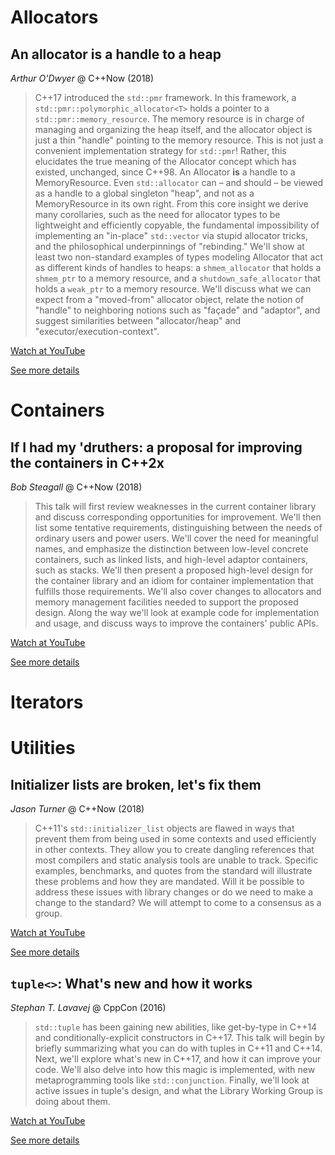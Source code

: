 # Allocators
## An allocator is a handle to a heap

*Arthur O'Dwyer* @ C++Now (2018)

> C++17 introduced the `std::pmr` framework. In this framework, a `std::pmr::polymorphic_allocator<T>` holds a pointer to a `std::pmr::memory_resource`. The memory resource is in charge of managing and organizing the heap itself, and the allocator object is just a thin "handle" pointing to the memory resource. This is not just a convenient implementation strategy for `std::pmr`! Rather, this elucidates the true meaning of the Allocator concept which has existed, unchanged, since C++98. An Allocator <b>is</b> a handle to a MemoryResource. Even `std::allocator` can &ndash; and should &ndash; be viewed as a handle to a global singleton "heap", and not as a MemoryResource in its own right. From this core insight we derive many corollaries, such as the need for allocator types to be lightweight and efficiently copyable, the fundamental impossibility of implementing an "in-place" `std::vector` via stupid allocator tricks, and the philosophical underpinnings of "rebinding." We'll show at least two non-standard examples of types modeling Allocator that act as different kinds of handles to heaps: a `shmem_allocator` that holds a `shmem_ptr` to a memory resource, and a `shutdown_safe_allocator` that holds a `weak_ptr` to a memory resource. We'll discuss what we can expect from a "moved-from" allocator object, relate the notion of "handle" to neighboring notions such as "fa&ccedil;ade" and "adaptor", and suggest similarities between "allocator/heap" and "executor/execution-context".

[Watch at YouTube](https://www.youtube.com/watch?v=0MdSJsCTRkY)

[See more details](https://cppnow2018.sched.com/event/767e288589eae513fb3afff01fbca567)

# Containers
## If I had my 'druthers: a proposal for improving the containers in C++2x

*Bob Steagall* @ C++Now (2018)

> This talk will first review weaknesses in the current container library and discuss corresponding opportunities for improvement. We'll then list some tentative requirements, distinguishing between the needs of ordinary users and power users. We'll cover the need for meaningful names, and emphasize the distinction between low-level concrete containers, such as linked lists, and high-level adaptor containers, such as stacks. We'll then present a proposed high-level design for the container library and an idiom for container implementation that fulfills those requirements. We'll also cover changes to allocators and memory management facilities needed to support the proposed design. Along the way we'll look at example code for implementation and usage, and discuss ways to improve the containers' public APIs.


[Watch at YouTube](https://www.youtube.com/watch?v=bAE0qteS4Rk)

[See more details](https://cppnow2018.sched.com/event/ec102c7cabeea1c91c5629bd6d926ca4)

# Iterators
# Utilities
## Initializer lists are broken, let's fix them

*Jason Turner* @ C++Now (2018)

> C++11's `std::initializer_list` objects are flawed in ways that prevent them from being used in some contexts and used efficiently in other contexts. They allow you to create dangling references that most compilers and static analysis tools are unable to track. Specific examples, benchmarks, and quotes from the standard will illustrate these problems and how they are mandated. Will it be possible to address these issues with library changes or do we need to make a change to the standard? We will attempt to come to a consensus as a group. 

[Watch at YouTube](https://www.youtube.com/watch?v=sSlmmZMFsXQ)

[See more details](https://cppnow2018.sched.com/event/4058f00b8431f1610d3246f62066ac51)

## `tuple<>`: What's new and how it works

*Stephan T. Lavavej* @ CppCon (2016)

> `std::tuple` has been gaining new abilities, like get-by-type in C++14 and conditionally-explicit constructors in C++17. This talk will begin by briefly summarizing what you can do with tuples in C++11 and C++14. Next, we'll explore what's new in C++17, and how it can improve your code. We'll also delve into how this magic is implemented, with new metaprogramming tools like `std::conjunction`. Finally, we'll look at active issues in tuple's design, and what the Library Working Group is doing about them.

[Watch at YouTube](https://www.youtube.com/watch?v=JhgWFYfdIho)

[See more details](https://cppcon2016.sched.com/event/7nLk/tupleltgt-whats-new-and-how-it-works)


